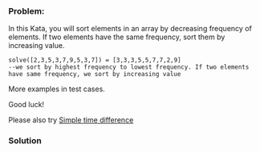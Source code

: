 ### Problem:
<p>In this Kata, you will sort elements in an array by decreasing frequency of elements. If two elements have the same frequency, sort them by increasing value. </p>
<pre><code class="language-Haskell"><span class="hljs-title">solve</span>([<span class="hljs-number">2</span>,<span class="hljs-number">3</span>,<span class="hljs-number">5</span>,<span class="hljs-number">3</span>,<span class="hljs-number">7</span>,<span class="hljs-number">9</span>,<span class="hljs-number">5</span>,<span class="hljs-number">3</span>,<span class="hljs-number">7</span>]) = [<span class="hljs-number">3</span>,<span class="hljs-number">3</span>,<span class="hljs-number">3</span>,<span class="hljs-number">5</span>,<span class="hljs-number">5</span>,<span class="hljs-number">7</span>,<span class="hljs-number">7</span>,<span class="hljs-number">2</span>,<span class="hljs-number">9</span>]
<span class="hljs-comment">--we sort by highest frequency to lowest frequency. If two elements have same frequency, we sort by increasing value</span></code></pre>
<p>More examples in test cases. </p>
<p>Good luck!</p>
<p>Please also try <a href="https://www.codewars.com/kata/5b76a34ff71e5de9db0000f2" target="_blank">Simple time difference</a></p>

### Solution
